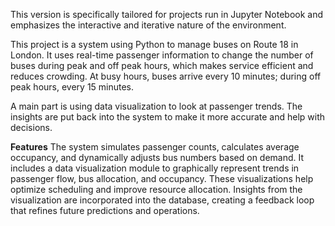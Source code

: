 This version is specifically tailored for projects run in Jupyter Notebook and emphasizes the interactive and iterative nature of the environment. 

This project is a system using Python to manage buses on Route 18 in London. 
It uses real-time passenger information to change the number of buses during peak and off peak hours, which makes service efficient and reduces crowding. 
At busy hours, buses arrive every 10 minutes; during off peak hours, every 15 minutes. 

A main part is using data visualization to look at passenger trends. 
The insights are put back into the system to make it more accurate and help with decisions.


**Features**
The system simulates passenger counts, calculates average occupancy, and dynamically adjusts bus numbers based on demand. 
It includes a data visualization module to graphically represent trends in passenger flow, bus allocation, and occupancy. 
These visualizations help optimize scheduling and improve resource allocation. 
Insights from the visualization are incorporated into the database, creating a feedback loop that refines future predictions and operations.
